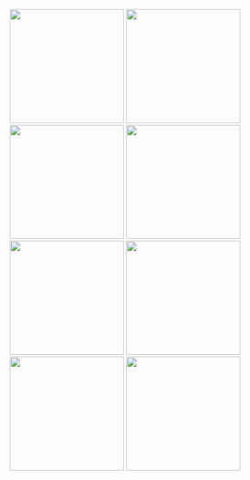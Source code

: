 
<p align= "center">
  <img height= "200" src="https://ssl-check-eta.vercel.app/?vercelToolbarCode=TrpG2TZsIL16ogB&web_url=nubisoft.mn" />
  <img height= "200" src="https://ssl-check-eta.vercel.app/?vercelToolbarCode=TrpG2TZsIL16ogB&web_url=wizar.nubisoft.mn" />
  <img height= "200" src="https://ssl-check-eta.vercel.app/?vercelToolbarCode=TrpG2TZsIL16ogB&web_url=tibi.mn" />
  <img height= "200" src="https://ssl-check-eta.vercel.app/?vercelToolbarCode=TrpG2TZsIL16ogB&web_url=api.tibi.mn" />
  <img height= "200" src="https://ssl-check-eta.vercel.app/?vercelToolbarCode=TrpG2TZsIL16ogB&web_url=bonum.mn" />
  <img height= "200" src="https://ssl-check-eta.vercel.app/?vercelToolbarCode=TrpG2TZsIL16ogB&web_url=pg.bonum.mn" />
  <img height= "200" src="https://ssl-check-eta.vercel.app/?vercelToolbarCode=TrpG2TZsIL16ogB&web_url=api.bonum.mn" />
  <img height= "200" src="https://ssl-check-eta.vercel.app/?vercelToolbarCode=TrpG2TZsIL16ogB&web_url=admin.bonum.mn" />
</p>
